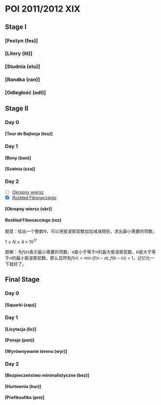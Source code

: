 # POI 2011/2012 XIX

## Stage I

### [Festyn (fes)]

### [Litery (lit)]

### [Studnia (stu)]

### [Randka (ran)]

### [Odległość (odl)]

## Stage II

### Day 0

#### [Tour de Bajtocja (tou)]

### Day 1

#### [Bony (bon)]

#### [Szatnia (sza)]

### Day 2

+ [ ] [Okropny wiersz](https://szkopul.edu.pl/problemset/problem/h9erYqBkPcC8KtSvLhMzhgjw/site/)
+ [x] [Rozkład Fibonacciego](https://szkopul.edu.pl/problemset/problem/w1QbhPufazp-sH6X-u4pTnNu/site/)

#### [Okropny wiersz (okr)]

#### Rozkład Fibonacciego (roz)

题意：给出一个整数$N$，可以用斐波那契数加加减减得到，求出最小需要的项数。

$1 \le N \le 4 \times 10^{17}$

题解：令$f(n)$表示最小需要的项数，$a$是小于等于$n$的最大斐波那契数，$b$是大于等于$n$的最小斐波那契数。那么显然有$f(n)=\min(f(n-a),f(b-n))+1$，记忆化一下就好了。

## Final Stage

### Day 0

#### [Squarki (squ)]

### Day 1

#### [Licytacja (lic)]

#### [Pensje (pen)]

#### [Wyrównywanie terenu (wyr)]

### Day 2

#### [Bezpieczeństwo minimalistyczne (bez)]

#### [Hurtownia (hur)]

#### [Prefiksufiks (pre)]